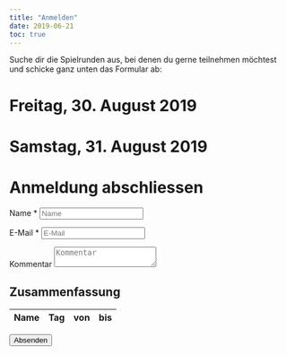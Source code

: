 ```yaml
---
title: "Anmelden"
date: 2019-06-21
toc: true
---
```


Suche dir die Spielrunden aus, bei denen du gerne teilnehmen möchtest und schicke ganz unten das Formular ab:

<template id="apollon-i18n">
    <p data-id="friday" data-text="Freitag">-</p>
    <p data-id="saturday" data-text="Samstag">-</p>
    <p data-id="choose" data-text="Auswählen">-</p>
    <p data-id="choosen" data-text="Ausgewählt">-</p>
    <p data-id="full" data-text="Ausgebucht">-</p>
    <!-- e.g. countryflags.com -->
    <p data-id="flag-url-DE" data-text="/graphics/germany-flag-small.png">-</p>
    <p data-id="flag-url-EN" data-text="/graphics/united-kingdom-flag-small.png">-</p>
    <p data-id="overlapping" data-text="Achtung: Mindestens zwei Spielrunden überlappen zeitlich!">-</p>
    <p data-id="form-empty" data-text="Bitte Name und E-Mail-Adresse ausfüllen.">-</p>
</template>

<template id="apollon-round-template">
    <label data-id="container">
        <div class="round">
            <h1><span data-id="name"></span></h1>
            <p>Spielleiter: <span data-id="gm"></span></p>
            <p>Spielbeschreibung: <span data-id="game-description"></span></p>
            <p>Kampagnenbeschreibung: <span data-id="campaign-description"></span></p>
            <p>Sprache: <span data-id="lang"></span> <img height="10" data-id="lang-img"></p>
            <p>Tag und Zeit: <span data-id="day"></span>, <span data-id="from"></span> &mdash; <span data-id="to"></span> <span>Uhr</span></p>
            <p>Spieler Aktuell: <strong><span data-id="players-current"></span></strong> / Max: <span data-id="players-max"></span></p>
            <input data-id="checkbox" type="checkbox">
            <p><input data-id="btn-choose" class="c-btn" type="button"></p>
            <p class="hint"><span data-id="hint"></span></p>
        </div>
    </label>
</template>

<template id="apollon-summary-template">
    <tr>
        <td><span data-id="name"></span></td>
        <td><span data-id="day"></span></td>
        <td class="u-no-break"><span data-id="from"></span> Uhr</td>
        <td class="u-no-break"><span data-id="to"></span> Uhr</td>
    </tr>
</template>

<div id="apollon-rounds">
    <h1>Freitag, 30. August 2019</h1>
    <div id="apollon-rounds-friday" class="u-bleed-out c-rounds"></div>
    <h1>Samstag, 31. August 2019</h1>
    <div id="apollon-rounds-saturday" class="u-bleed-out c-rounds"></div>
</div>

# Anmeldung abschliessen

<div class="c-form">
    <div>
        <p class="c-form--item c-form-field--text">
            <label for="name">Name *</label>
            <input name="name" id="name" type="text" placeholder="Name" required>
        </p>
        <p class="c-form--item c-form-field--text">
            <label for="email">E-Mail *</label>
            <input name="email" id="email" type="email" placeholder="E-Mail" required>
        </p>
        <p class="c-form--item c-form-field--text">
            <label for="comment">Kommentar</label>
            <textarea comment="message" id="comment" placeholder="Kommentar"></textarea>
        </p>
        <h2>Zusammenfassung</h2>
        <p id="apollon-summary-hint" class="hint"></p>
        <table>
            <thead>
            <tr>
                <th>Name</th>
                <th>Tag</th>
                <th>von</th>
                <th>bis</th>
            </tr>
            </thead>
            <tbody id="apollon-summary">
            </tbody>
        </table>
        <input class="c-btn" type="submit" id="submit" value="Absenden">
        <input type="hidden" name="_next" value="http://localhost:1313/program_test/">
        <input type="hidden" name="_captcha" value="false">
    </div>

</div>

<!--
<script src="http://127.0.0.1:5000/olymp.js"></script>
-->
<script src="https://api.gildedernacht.ch/olymp.js"></script>
<script src="/scripts/apollon-model.js"></script>
<script src="/scripts/apollon-view.js"></script>
